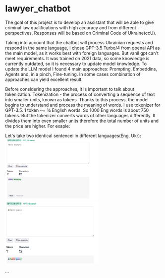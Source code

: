 # lawyer_chatbot

The goal of this project is to develop an assistant that will be able to give criminal law qualifications with high accuracy and from different perspectives. Responses will be based on Criminal Code of Ukraine(ccU).



Taking into account that the chatbot will process Ukrainian requests and respond in the same language, I chose GPT-3.5 Turbo/4 from openai API as the main model, as it works best with foreign languages. But vanil gpt can't meet requirements. It was trained on 2021 data, so some knowledge is currently outdated, so it is necessary to update model knowledge. 
To update the LLM model I found 4 main approaches: Prompting, Embeddins, Agents and, in a pinch, Fine-tuning. In some cases combination of approaches can yield excellent result.

Before considering the approaches, it is important to talk about tokenization. 
Tokenization - the process of converting a sequence of text into smaller units, known as tokens. Thanks to this process, the model begins to understand and process the meaning of words. I use tokenizer for GPT-3.5.
1 token ~= ¾ English words. So 1000 Eng words is about 750 tokens. But the tokenizer converts words of other languages differently. It divides them into even smaller units therefore the total number of units and the price are higher. For exaple:

Let's take two identical sentenceі in different languages(Eng, Ukr):
<img src="images/good_morning_eng.png" alt="Alt Text" width="300" height="200">
<img src="images/good_morning_ukr.png" alt="Alt Text" width="300" height="200">


...
